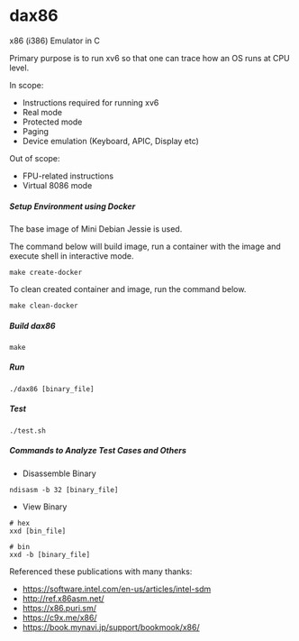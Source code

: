 # dax86

x86 (i386) Emulator in C

Primary purpose is to run xv6 so that one can trace how an OS runs at CPU level.

In scope:

- Instructions required for running xv6
- Real mode
- Protected mode
- Paging
- Device emulation (Keyboard, APIC, Display etc)

Out of scope:

- FPU-related instructions
- Virtual 8086 mode

##### Setup Environment using Docker

The base image of Mini Debian Jessie is used.

The command below will build image, run a container with the image and execute shell in interactive mode.

```
make create-docker
```

To clean created container and image, run the command below.

```
make clean-docker
```

##### Build dax86

```
make
```

##### Run

```
./dax86 [binary_file]
```

##### Test

```
./test.sh
```

##### Commands to Analyze Test Cases and Others

- Disassemble Binary

```
ndisasm -b 32 [binary_file]
```

- View Binary

```
# hex
xxd [bin_file]

# bin
xxd -b [binary_file]
```

Referenced these publications with many thanks:

- https://software.intel.com/en-us/articles/intel-sdm
- http://ref.x86asm.net/
- https://x86.puri.sm/
- https://c9x.me/x86/
- https://book.mynavi.jp/support/bookmook/x86/